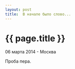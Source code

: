 ```yaml
---
layout: post
title:  В начале было слово...
---
```


{{ page.title }}
================

<p class="meta">06 марта 2014 - Москва</p>

Проба пера.
